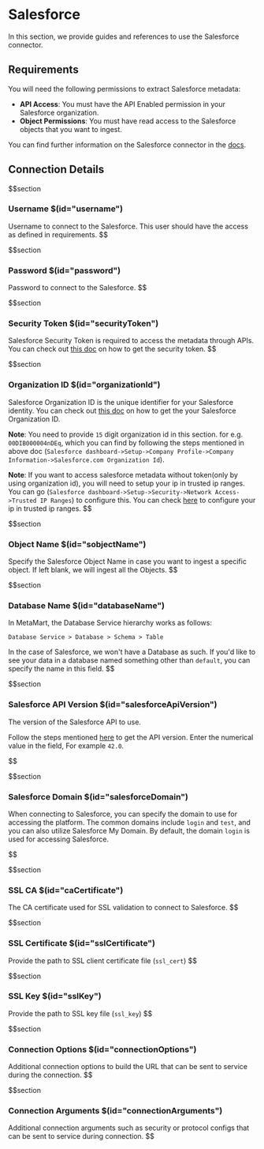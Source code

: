 
# Salesforce

In this section, we provide guides and references to use the Salesforce connector.

## Requirements

You will need the following permissions to extract Salesforce metadata:

- **API Access**: You must have the API Enabled permission in your Salesforce organization.
- **Object Permissions**: You must have read access to the Salesforce objects that you want to ingest.

You can find further information on the Salesforce connector in the [docs](https://docs.meta-mart.org/connectors/database/salesforce).

## Connection Details

$$section
### Username $(id="username")

Username to connect to the Salesforce. This user should have the access as defined in requirements.
$$

$$section
### Password $(id="password")

Password to connect to the Salesforce.
$$

$$section
### Security Token $(id="securityToken")

Salesforce Security Token is required to access the metadata through APIs. You can check out [this doc](https://help.salesforce.com/s/articleView?id=sf.user_security_token.htm&type=5) on how to get the security token.
$$

$$section
### Organization ID $(id="organizationId")

Salesforce Organization ID is the unique identifier for your Salesforce identity. You can check out [this doc](https://help.salesforce.com/s/articleView?id=000385215&type=1) on how to get the your Salesforce Organization ID.

**Note**: You need to provide `15` digit organization id in this section. for e.g. `00DIB000004nDEq`, which you can find by following the steps mentioned in above doc (`Salesforce dashboard->Setup->Company Profile->Company Information->Salesforce.com Organization Id`).

**Note**: If you want to access salesforce metadata without token(only by using organization id), you will need to setup your ip in trusted ip ranges. You can go (`Salesforce dashboard->Setup->Security->Network Access->Trusted IP Ranges`) to configure this. You can check [here](https://help.salesforce.com/s/articleView?id=sf.security_networkaccess.htm&type=5) to configure your ip in trusted ip ranges.
$$

$$section
### Object Name $(id="sobjectName")

Specify the Salesforce Object Name in case you want to ingest a specific object. If left blank, we will ingest all the Objects.
$$

$$section
### Database Name $(id="databaseName")

In MetaMart, the Database Service hierarchy works as follows:

```
Database Service > Database > Schema > Table
```

In the case of Salesforce, we won't have a Database as such. If you'd like to see your data in a database named something other than `default`, you can specify the name in this field.
$$

$$section
### Salesforce API Version $(id="salesforceApiVersion")

The version of the Salesforce API to use.

Follow the steps mentioned [here](https://help.salesforce.com/s/articleView?id=000386929&type=1) to get the API version.
Enter the numerical value in the field, For example `42.0`.

$$

$$section
### Salesforce Domain $(id="salesforceDomain")

When connecting to Salesforce, you can specify the domain to use for accessing the platform. The common domains include `login` and `test`, and you can also utilize Salesforce My Domain.
By default, the domain `login` is used for accessing Salesforce.

$$


$$section
### SSL CA $(id="caCertificate")
The CA certificate used for SSL validation to connect to Salesforce.
$$

$$section
### SSL Certificate $(id="sslCertificate")
Provide the path to SSL client certificate file (`ssl_cert`)
$$

$$section
### SSL Key $(id="sslKey")
Provide the path to SSL key file (`ssl_key`)
$$

$$section
### Connection Options $(id="connectionOptions")

Additional connection options to build the URL that can be sent to service during the connection.
$$

$$section
### Connection Arguments $(id="connectionArguments")

Additional connection arguments such as security or protocol configs that can be sent to service during connection.
$$
